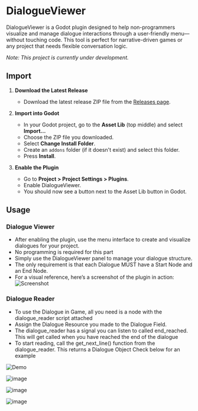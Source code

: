 # DialogueViewer

DialogueViewer is a Godot plugin designed to help non-programmers visualize and manage dialogue interactions through a user-friendly menu—without touching code. This tool is perfect for narrative-driven games or any project that needs flexible conversation logic.

_Note: This project is currently under development._

## Import

1. **Download the Latest Release**

   - Download the latest release ZIP file from the [Releases page](https://github.com/GenelleGeerman/DialogueViewer/releases).

2. **Import into Godot**

   - In your Godot project, go to the **Asset Lib** (top middle) and select **Import...**
   - Choose the ZIP file you downloaded.
   - Select **Change Install Folder**.
   - Create an `addons` folder (if it doesn't exist) and select this folder.
   - Press **Install**.

3. **Enable the Plugin**
   - Go to **Project > Project Settings > Plugins**.
   - Enable DialogueViewer.
   - You should now see a button next to the Asset Lib button in Godot.

## Usage

### Dialogue Viewer

- After enabling the plugin, use the menu interface to create and visualize dialogues for your project.
- No programming is required for this part
- Simply use the DialogueViewer panel to manage your dialogue structure.
- The only requirement is that each Dialogue MUST have a Start Node and an End Node.
- For a visual reference, here’s a screenshot of the plugin in action:  
  ![Screenshot](https://github.com/user-attachments/assets/869fc301-f446-4333-9dd7-a70ddb38595d)

### Dialogue Reader

- To use the Dialogue in Game, all you need is a node with the dialogue_reader script attached
- Assign the Dialogue Resource you made to the Dialogue Field.
- The dialogue_reader has a signal you can listen to called end_reached. This will get called when you have reached the end of the dialogue
- To start reading, call the get_next_line() function from the dialogue_reader. This returns a Dialogue Object
  Check below for an example
  
![Demo](https://github.com/user-attachments/assets/44da79c8-f897-4c7e-bc3d-5dc26b61f632)
  
![image](https://github.com/user-attachments/assets/4e6023b0-c66b-41da-a75f-ee8e96f1e852)

![image](https://github.com/user-attachments/assets/05026fbb-b5ea-4310-b972-ffdd0589a733)

![image](https://github.com/user-attachments/assets/4430fb8e-2be0-4c46-b817-cb726cd39dd6)


